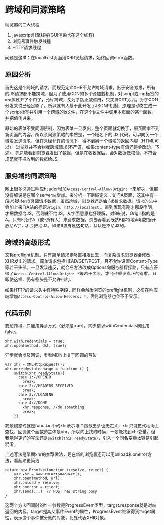 # 跨域和同源策略

浏览器的三大线程

1. javascript引擎线程(GUI渲染也在这个线程)
2. 浏览器事件触发线程
3. HTTP请求线程

问题是这样：在localhost页面用XHR发起请求，始终回调error函数。

## 原因分析

首先这是个跨域的请求，而规范定义XHR不允许跨域请求。出于安全考虑，所有的JS请求都不能跨域，但为了使用CDN的多个源加载机制，对script或img标签的src属性开了个口子，允许跨域，又为了防止被滥用，只支持GET方式，对于CDN分发来说已经足够了。所以就有人基于此开发了JSONP机制，原理是动态生成一个script标签并引用一个跨域的js文件，在这个js文件中调用本页面的某个函数，并把值传进来。

原始的表单不受同源限制，因为表单一旦发出，整个页面就切换了，原页面拿不到新页面的内容。所以说同源策略的本质是，一个域名下的 JS 代码，可以向另一个域名发送请求，但在未经允许的情况下，得不到另一个域名的返回内容（HTML可以）。浏览器并不会拦截跨域请求(不严谨，如果content-type有值还是会改动，下述)，抓包能看到浏览器发出了数据，但是在收数据后，会对数据做校验，不符合规范就不把收到的数据给JS。

## 服务端的同源策略

网上很多说通过响应header增加`Access-Control-Allow-Origin: *`来解决，但都没有细说是在哪个server端增加。来分析一下跨域定义：访问A页面，这其中有一段JS脚本向B页面请求数据，虽然跨域，浏览器还是会向B请求数据，请求的头中会加上来自A站的标识`Origin: http://localhost` 。直到发现有刚才那段申明，才把数据给JS，否则就不给JS。从字面意思也好理解，对B来说，Origin指的是A。只有B允许A（或`*`所有人）来请求数据，浏览器看到既然B都特地声明数据开放给A了，才会把给JS。如果B没有说这句话，默认是不给JS的。

## 跨域的高级形式

又称preflight机制。只有简单请求能够直接发出去，而复杂请求浏览器会修改XHR发出的请求。简单请求包括HEAD/GET/POST，且不允许设置Content-Type等若干头部。一旦发现违反，就会把方法改成Options向服务器探探路，只有应答带了`Access-Control-Allow-Origin: *`等若干字段，才允许重发真正的请求，且即使这样，仍有些头是不允许带的。

如果HTTP的请求头中有特殊字段，同样会触发浏览的preflight机制，必须在响应端增加`Access-Control-Allow-Headers: *`，否则浏览器也会不予显示。

## 代码示例

要想跨域，只能用异步方式（必须是true）。同步请求withCredentials属性用false。
```
xhr.withCredentials = true;
xhr.open(method, dst, true);
```

异步就会涉及回调，看看MDN上关于回调的写法
```
var xhr = XMLHttpRequest();
xhr.onreadystatechange = function () {
    switch(xhr.readyState){
      case 1://OPENED
        break;
      case 2://HEADERS_RECEIVED
        break;
      case 3://LOADING
        break;
      case 4://DONE
        xhr.response; //do something
        break;
    }}
```
我最疑惑的就是function中的xhr表示谁？函数无参也无定义，xhr只能链式地向上查找，回调这个函数的主体是xhr，所以向上找的时候，一定能找到xhr变量。但我觉得更好的写法还是`switch(this.readyState)`，引入一个同名变量太容易引起混淆。

上述写法是早期xhr的推荐做法，现在新的浏览器还可以用onload和onerror方法，看起来更简洁
```
return new Promise(function (resolve, reject) {
    var xhr = new XMLHttpRequest();
    xhr.open(method, url);
    xhr.onload = resolve;
    xhr.onerror = reject;
    xhr.send(...)  // POST has string body
}
```

这两个方法回调时的惟一参数是ProgressEvent类型，target.response就是对端返回的内容。target是其父事件Event的属性，ProgressEvent继承得到target属性，表示这个事件被分派的对象，此处代表XHR对象。